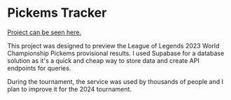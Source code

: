 <h1>Pickems Tracker</h1>
  
<p><a href="https://www.pickemstracker.com">Project can be seen here.</a></p>

<p>This project was designed to preview the League of Legends 2023 World Championship Pickems provisional results. I used Supabase for a database solution as it's a quick and cheap way to store data and create API endpoints for queries.</p>

<p>During the tournament, the service was used by thousands of people and I plan to improve it for the 2024 tournament.</p>
